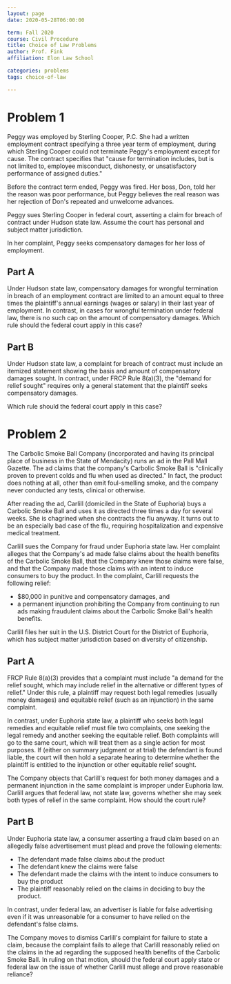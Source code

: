 ```yaml
---
layout: page 
date: 2020-05-28T06:00:00

term: Fall 2020
course: Civil Procedure 
title: Choice of Law Problems
author: Prof. Fink
affiliation: Elon Law School 

categories: problems 
tags: choice-of-law

---
```


# Problem 1

Peggy was employed by Sterling Cooper, P.C. She had a written employment contract specifying a three year term of employment, during which Sterling Cooper could not terminate Peggy's employment except for cause. The contract specifies that "cause for termination includes, but is not limited to, employee misconduct, dishonesty, or unsatisfactory performance of assigned duties." 

Before the contract term ended, Peggy was fired. Her boss, Don, told her the reason was poor performance, but Peggy believes the real reason was her rejection of Don's repeated and unwelcome advances. 

Peggy sues Sterling Cooper in federal court, asserting a claim for breach of contract under Hudson state law. Assume the court has personal and subject matter jurisdiction. 

In her complaint, Peggy seeks compensatory damages for her loss of employment. 

## Part A

Under Hudson state law, compensatory damages for wrongful termination in breach of an employment contract are limited to an amount equal to three times the plaintiff's annual earnings (wages or salary) in their last year of employment. In contrast, in cases for wrongful termination under federal law, there is no such cap on the amount of compensatory damages. Which rule should the federal court apply in this case? 

## Part B

Under Hudson state law, a complaint for breach of contract must include an itemized statement showing the basis and amount of compensatory damages sought. In contract, under FRCP Rule 8(a)(3), the "demand for relief sought" requires only a general statement that the plaintiff seeks compensatory damages. 

Which rule should the federal court apply in this case? 

# Problem 2

The Carbolic Smoke Ball Company (incorporated and having its principal place of business in the State of Mendacity) runs an ad in the Pall Mall Gazette. The ad claims that the company's Carbolic Smoke Ball is "clinically proven to prevent colds and flu when used as directed." In fact, the product does nothing at all, other than emit foul-smelling smoke, and the company never conducted any tests, clinical or otherwise. 

After reading the ad, Carlill (domiciled in the State of Euphoria) buys a Carbolic Smoke Ball and uses it as directed three times a day for several weeks. She is chagrined when she contracts the flu anyway. It turns out to be an especially bad case of the flu, requiring hospitalization and expensive medical treatment. 

Carlill sues the Company for fraud under Euphoria state law. Her complaint alleges that the Company's ad made false claims about the health benefits of the Carbolic Smoke Ball, that the Company knew those claims were false, and that the Company made those claims with an intent to induce consumers to buy the product. In the complaint, Carlill requests the following relief:  
- $80,000 in punitive and compensatory damages, and 
- a permanent injunction prohibiting the Company from continuing to run ads making fraudulent claims about the Carbolic Smoke Ball's health benefits.

Carlill files her suit in the U.S. District Court for the District of Euphoria, which has subject matter jurisdiction based on diversity of citizenship. 

## Part A

FRCP Rule 8(a)(3) provides that a complaint must include "a demand for the relief sought, which may include relief in the alternative or different types of relief." Under this rule, a plaintiff may request both legal remedies (usually money damages) and equitable relief (such as an injunction) in the same complaint. 

In contrast, under Euphoria state law, a plaintiff who seeks both legal remedies and equitable relief must file two complaints, one seeking the legal remedy and another seeking the equitable relief. Both complaints will go to the same court, which will treat them as a single action for most purposes. If (either on summary judgment or at trial) the defendant is found liable, the court will then hold a separate hearing to determine whether the plaintiff is entitled to the injunction or other equitable relief sought. 

The Company objects that Carlill's request for both money damages and a permanent injunction in the same complaint is improper under Euphoria law. Carlill argues that federal law, not state law, governs whether she may seek both types of relief in the same complaint. How should the court rule? 

## Part B

Under Euphoria state law, a consumer asserting a fraud claim based on an allegedly false advertisement must plead and prove the following elements:
- The defendant made false claims about the product
- The defendant knew the claims were false
- The defendant made the claims with the intent to induce consumers to buy the product
- The plaintiff reasonably relied on the claims in deciding to buy the product. 

In contrast, under federal law, an advertiser is liable for false advertising even if it was unreasonable for a consumer to have relied on the defendant's false claims. 

The Company moves to dismiss Carlill's complaint for failure to state a claim, because the complaint fails to allege that Carlill reasonably relied on the claims in the ad regarding the supposed health benefits of the Carbolic Smoke Ball. In ruling on that motion, should the federal court apply state or federal law on the issue of whether Carlill must allege and prove reasonable reliance? 